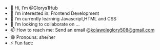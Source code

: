 - 👋 Hi, I’m @Glorys1Hub
- 👀 I’m interested in: Frontend Development
- 🌱 I’m currently learning Javascript,HTML and CSS
- 💞️ I’m looking to collaborate on ...
- 📫 How to reach me: Send an email @kolawoleglory508@gmail.com
- 😄 Pronouns: she/her
- ⚡ Fun fact: 

<!---
Glorys1Hub/Glorys1Hub is a ✨ special ✨ repository because its `README.md` (this file) appears on your GitHub profile.
You can click the Preview link to take a look at your changes.
--->

